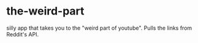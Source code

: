 # the-weird-part
silly app that takes you to the "weird part of youtube". Pulls the links from Reddit's API.
